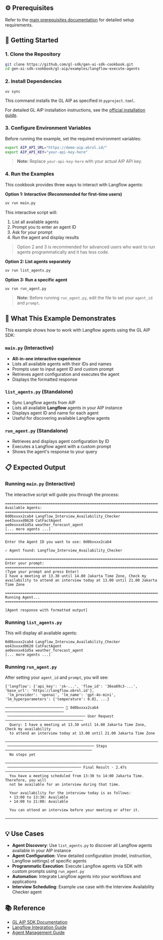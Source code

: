 ## ⚙️ Prerequisites

Refer to the [main prerequisites documentation](../../README.md#️-prerequisites) for detailed setup requirements.

## 🚀 Getting Started

### 1. Clone the Repository

```bash
git clone https://github.com/gl-sdk/gen-ai-sdk-cookbook.git
cd gen-ai-sdk-cookbook/gl-aip/examples/langflow-execute-agents
```

### 2. Install Dependencies

```bash
uv sync
```

This command installs the GL AIP as specified in `pyproject.toml`.

For detailed GL AIP installation instructions, see the [official installation guide](https://gdplabs.gitbook.io/gl-aip/gl-aip-sdk/get-started/install-and-configure).

### 3. Configure Environment Variables

Before running the example, set the required environment variables:

```bash
export AIP_API_URL="https://demo-aip.obrol.id/"
export AIP_API_KEY="your-api-key-here"
```

> **Note:** Replace `your-api-key-here` with your actual AIP API key.

### 4. Run the Examples

This cookbook provides three ways to interact with Langflow agents:

**Option 1: Interactive (Recommended for first-time users)**

```bash
uv run main.py
```

This interactive script will:
1. List all available agents
2. Prompt you to enter an agent ID
3. Ask for your prompt
4. Run the agent and display results


> Option 2 and 3 is recommended for advanced users who want to run agents programmatically and it has less code.

**Option 2: List agents separately**

```bash
uv run list_agents.py
```

**Option 3: Run a specific agent**

```bash
uv run run_agent.py
```

> **Note:** Before running `run_agent.py`, edit the file to set your `agent_id` and `prompt`.

## 📖 What This Example Demonstrates

This example shows how to work with Langflow agents using the GL AIP SDK:

### `main.py` (Interactive)
- **All-in-one interactive experience**
- Lists all available agents with their IDs and names
- Prompts user to input agent ID and custom prompt
- Retrieves agent configuration and executes the agent
- Displays the formatted response

### `list_agents.py` (Standalone)
- Sync Langflow agents from AIP
- Lists all available **Langflow** agents in your AIP instance
- Displays agent ID and name for each agent
- Useful for discovering available Langflow agents

### `run_agent.py` (Standalone)
- Retrieves and displays agent configuration by ID
- Executes a Langflow agent with a custom prompt
- Shows the agent's response to your query

## 📋 Expected Output

### Running `main.py` (Interactive)

The interactive script will guide you through the process:

```
================================================================================
Available Agents:
================================================================================
0d0bxxxx2cab4 Langflow_Interview_Availability_Checker
ee43xxxxd0620 CatFactAgent
ae0exxxx61d5a weather_forecast_agent
[... more agents ...]
================================================================================

Enter the Agent ID you want to use: 0d0bxxxx2cab4

✓ Agent found: Langflow_Interview_Availability_Checker

================================================================================
Enter your prompt:
================================================================================
(Type your prompt and press Enter)
I have a meeting at 13.30 until 14.00 Jakarta Time Zone, Check my availability to attend an interview today at 13.00 until 21.00 Jakarta Time Zone

================================================================================
Running Agent...
================================================================================

[Agent response with formatted output]
```

### Running `list_agents.py`

This will display all available agents:

```
0d0bxxxx2cab4 Langflow_Interview_Availability_Checker
ee43xxxxd0620 CatFactAgent
ae0exxxx61d5a weather_forecast_agent
[... more agents ...]
```

### Running `run_agent.py`

After setting your `agent_id` and `prompt`, you will see:

```
{'langflow': {'api_key': 'sk-...', 'flow_id': '36ea89c3-...', 'base_url': 'https://langflow.obrol.id'}, 
 'lm_provider': 'openai', 'lm_name': 'gpt-4o-mini', 'lm_hyperparameters': {'temperature': 0.0}, ...}

─────────────────────────── 🤖 0d0bxxxx2cab4 ───────────────────────────
 ──────────────────────────────────── User Request ────────────────────────────────────
  Query: I have a meeting at 13.30 until 14.00 Jakarta Time Zone, Check my availability 
  to attend an interview today at 13.00 until 21.00 Jakarta Time Zone
 ───────────────────────────────────────────────────────────────────────────────────────
 ──────────────────────────────────────── Steps ────────────────────────────────────────
  No steps yet
 ───────────────────────────────────────────────────────────────────────────────────────
 ────────────────────────────────── Final Result · 2.47s ───────────────────────────────
  You have a meeting scheduled from 13:30 to 14:00 Jakarta Time. Therefore, you will 
  not be available for an interview during that time.

  Your availability for the interview today is as follows:
  • 13:00 to 13:30: Available
  • 14:00 to 21:00: Available

  You can attend an interview before your meeting or after it.
 ───────────────────────────────────────────────────────────────────────────────────────
```

## 💡 Use Cases

- **Agent Discovery**: Use `list_agents.py` to discover all Langflow agents available in your AIP instance
- **Agent Configuration**: View detailed configuration (model, instruction, Langflow settings) of specific agents
- **Programmatic Execution**: Execute Langflow agents via SDK with custom prompts using `run_agent.py`
- **Automation**: Integrate Langflow agents into your workflows and applications
- **Interview Scheduling**: Example use case with the Interview Availability Checker agent

## 📚 Reference

- [GL AIP SDK Documentation](https://gdplabs.gitbook.io/gl-aip/gl-aip-sdk)
- [Langflow Integration Guide](https://gdplabs.gitbook.io/gl-aip/how-to-guides/langflow-integration-guide)
- [Agent Management Guide](https://gdplabs.gitbook.io/gl-aip/how-to-guides/agents-guide)